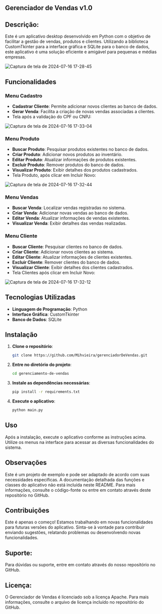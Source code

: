 ## Gerenciador de Vendas v1.0

## Descrição:

Este é um aplicativo desktop desenvolvido em Python com o objetivo de facilitar a gestão de vendas, produtos e clientes. Utilizando a biblioteca CustomTkinter para a interface gráfica e SQLite para o banco de dados, este aplicativo é uma solução eficiente e amigável para pequenas e médias empresas.

![Captura de tela de 2024-07-16 17-28-45](https://github.com/user-attachments/assets/c3611828-b4d3-42f6-9def-d8fc30486530)

## Funcionalidades

### Menu Cadastro
- **Cadastrar Cliente**: Permite adicionar novos clientes ao banco de dados.
- **Gerar Venda**: Facilita a criação de novas vendas associadas a clientes.
- Tela após a validação do CPF ou CNPJ:

![Captura de tela de 2024-07-16 17-33-04](https://github.com/user-attachments/assets/99273faa-f839-4391-aa9f-b57b8af9bdff)

### Menu Produto
- **Buscar Produto**: Pesquisar produtos existentes no banco de dados.
- **Criar Produto**: Adicionar novos produtos ao inventário.
- **Editar Produto**: Atualizar informações de produtos existentes.
- **Excluir Produto**: Remover produtos do banco de dados.
- **Visualizar Produto**: Exibir detalhes dos produtos cadastrados.
- Tela Produto, após clicar em Incluir Novo:

![Captura de tela de 2024-07-16 17-32-44](https://github.com/user-attachments/assets/3f4bb2a4-b0fd-419a-9351-922ad5d81468)

### Menu Vendas
- **Buscar Venda**: Localizar vendas registradas no sistema.
- **Criar Venda**: Adicionar novas vendas ao banco de dados.
- **Editar Venda**: Atualizar informações de vendas existentes.
- **Visualizar Venda**: Exibir detalhes das vendas realizadas.

### Menu Cliente
- **Buscar Cliente**: Pesquisar clientes no banco de dados.
- **Criar Cliente**: Adicionar novos clientes ao sistema.
- **Editar Cliente**: Atualizar informações de clientes existentes.
- **Excluir Cliente**: Remover clientes do banco de dados.
- **Visualizar Cliente**: Exibir detalhes dos clientes cadastrados.
- Tela Clientes após clicar em Incluir Novo:

![Captura de tela de 2024-07-16 17-32-12](https://github.com/user-attachments/assets/8c8bb3e8-b77f-4ab1-85fe-3a69e3ee9240)

## Tecnologias Utilizadas
- **Linguagem de Programação**: Python
- **Interface Gráfica**: CustomTkinter
- **Banco de Dados**: SQLite

## Instalação

1. **Clone o repositório**:
    ```sh
    git clone https://github.com/Mihvieira/gerenciadorDeVendas.git
    ```

2. **Entre no diretório do projeto**:
    ```sh
    cd gerenciamento-de-vendas
    ```

3. **Instale as dependências necessárias**:
    ```sh
    pip install -r requirements.txt
    ```

4. **Execute o aplicativo**:
    ```sh
    python main.py
    ```
## Uso

Após a instalação, execute o aplicativo conforme as instruções acima. Utilize os menus na interface para acessar as diversas funcionalidades do sistema.

## Observações

Este é um projeto de exemplo e pode ser adaptado de acordo com suas necessidades específicas.
A documentação detalhada das funções e classes do aplicativo não está incluída neste README.
Para mais informações, consulte o código-fonte ou entre em contato através deste repositório no GitHub.

## Contribuições

Este é apenas o começo! Estamos trabalhando em novas funcionalidades para futuras versões do aplicativo. Sinta-se à vontade para contribuir enviando sugestões, relatando problemas ou desenvolvendo novas funcionalidades.

## Suporte:

Para dúvidas ou suporte, entre em contato através do nosso repositório no GitHub.

## Licença:

O Gerenciador de Vendas é licenciado sob a licença Apache. Para mais informações, consulte o arquivo de licença incluído no repositório do GitHub.
